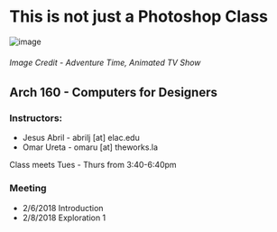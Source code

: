 # This is not just a Photoshop Class
![image](https://user-images.githubusercontent.com/6407796/36006324-14567402-0cf1-11e8-8dd3-bf30533c7070.png)
###### Image Credit - Adventure Time, Animated TV Show

## Arch 160 - Computers for Designers

### Instructors:
* Jesus Abril - abrilj [at] elac.edu
* Omar Ureta - omaru [at] theworks.la

Class meets Tues - Thurs from 3:40-6:40pm

### Meeting
* 2/6/2018 Introduction
* 2/8/2018 Exploration 1
